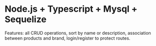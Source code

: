 # Node.js + Typescript + Mysql + Sequelize

Features: all CRUD operations, sort by name or description, association between products and brand, login/register to protect routes.
